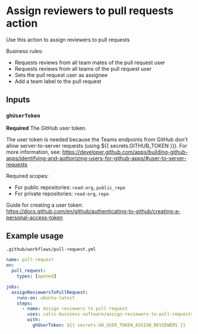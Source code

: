 # Assign reviewers to pull requests action

Use this action to assign reviewers to pull requests

Business rules:
* Requests reviews from all team mates of the pull request user
* Requests reviews from all teams of the pull request user
* Sets the pull request user as assignee
* Add a team label to the pull request

## Inputs

### `ghUserToken`

**Required** The GitHub user token.

The user token is needed because the Teams endpoints from GitHub don't allow server-to-server requests (using ${{ secrets.GITHUB_TOKEN }}). For more information, see: https://developer.github.com/apps/building-github-apps/identifying-and-authorizing-users-for-github-apps/#user-to-server-requests

Required scopes:
* For public repositories: `read:org`, `public_repo`
* For private repositories:  `read:org`, `repo`

Guide for creating a user token: https://docs.github.com/en/github/authenticating-to-github/creating-a-personal-access-token

## Example usage

`.github/workflows/pull-request.yml`

```yaml
name: pull-request
on:
  pull_request:
    types: [opened]

jobs:
  assignReviewersToPullRequest:
    runs-on: ubuntu-latest
    steps:
      - name: Assign reviewers to pull request
        uses: calvi-business-software/assign-reviewers-to-pull-requests@v1
        with:
          ghUserToken: ${{ secrets.GH_USER_TOKEN_ASSIGN_REVIEWERS }}
```
